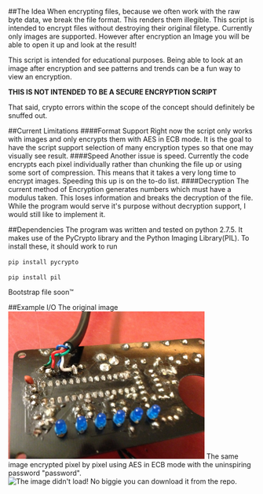 ##The Idea
When encrypting files, because we often work with the raw byte data, we break the file format. This renders them illegible. This script is intended to encrypt files without destroying their original filetype. Currently only images are supported. However after encryption an Image you will be able to open it up and look at the result!

This script is intended for educational purposes. Being able to look at an image after encryption and see patterns and trends can be a fun way to view an encryption. 

**THIS IS NOT INTENDED TO BE A SECURE ENCRYPTION SCRIPT**

That said, crypto errors within the scope of the concept should definitely be snuffed out.

##Current Limitations
####Format Support
Right now the script only works with images and only encrypts them with AES in ECB mode. It is the goal to have the script support selection of many encryption types so that one may visually see result. 
####Speed
Another issue is speed. Currently the code encrypts each pixel individually rather than chunking the file up or using some sort of compression. This means that it takes a very long time to encrypt images. Speeding this up is on the to-do list.
####Decryption
The current method of Encryption generates numbers which must have a modulus taken. This loses information and breaks the decryption of the file. While the program would serve it's purpose without decryption support, I would still like to implement it.

##Dependencies
The program was written and tested on python 2.7.5. It makes use of the PyCrypto library and the Python Imaging Library(PIL). To install these, it should work to run

<code>pip install pycrypto</code>

<code>pip install pil</code>

Bootstrap file soon&#8482;

##Example I/O
The original image
<img src="photo.jpg" alt="The image didn't load! No biggie you can download it from the repo." style="width: 400px;"/>
The same image encrypted pixel by pixel using AES in ECB mode with the uninspiring password "password".
<img src="photo_enc.jpg" alt="The image didn't load! No biggie you can download it from the repo." style="width: 400px;"/>



